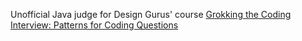 Unofficial Java judge for Design Gurus' course [Grokking the Coding Interview: Patterns for Coding Questions](https://designgurus.org/course/grokking-the-coding-interview)